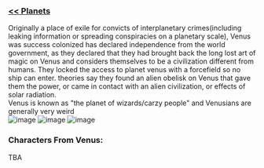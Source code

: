### [<< Planets](https://github.com/ZiDiZhu/speculative-2/wiki/PLANETS)

Originally a place of exile for convicts of interplanetary crimes(including leaking information or spreading conspiracies on a planetary scale), Venus was success colonized has declared independence from the world government, as they declared that they had brought back the long lost art of magic on Venus and considers themselves to be a civilization different from humans. They locked the access to planet venus with a forcefield so no ship can enter. theories say they found an alien obelisk on Venus that gave them the power, or came in contact with an alien civilization, or effects of solar radiation. <br>
Venus is known as "the planet of wizards/carzy people" and Venusians are generally very weird <br>
![image](https://github.com/ZiDiZhu/speculative-2/assets/40129612/996625c3-30bc-46db-b450-e512661ad0d4)
![image](https://github.com/ZiDiZhu/speculative-2/assets/40129612/c18082a5-233e-489f-a976-382dbc6a8b6a)
![image](https://github.com/ZiDiZhu/speculative-2/assets/40129612/89045d31-1973-4253-b1eb-afb377f6239f)

### Characters From Venus:
TBA